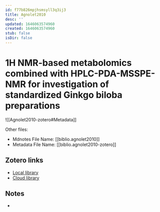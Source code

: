```yaml
---
id: f77b826mpjhsmsyll3q3ij3
title: Agnolet2010
desc: ''
updated: 1646063574960
created: 1646063574960
stub: false
isDir: false
---
```

# 1H NMR-based metabolomics combined with HPLC-PDA-MSSPE- NMR for investigation of standardized Ginkgo biloba preparations

![[Agnolet2010-zotero#Metadata]]

Other files:
* Mdnotes File Name: [[biblio.agnolet2010]]
* Metadata File Name: [[biblio.agnolet2010-zotero]]

##  Zotero links
* [Local library](zotero://select/items/1_M6U5FQKH)
* [Cloud library](http://zotero.org/users/7593438/items/M6U5FQKH)

## Notes
- 
